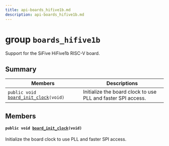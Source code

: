 ```yaml
---
title: api-boards_hifive1b.md
description: api-boards_hifive1b.md
---
```

# group `boards_hifive1b` 

Support for the SiFive HiFive1b RISC-V board.

## Summary

 Members                        | Descriptions                                
--------------------------------|---------------------------------------------
`public void `[`board_init_clock`](#group__boards__hifive1b_1gaf49f994beb1f6db82155b83fa779f187)`(void)`            | Initialize the board clock to use PLL and faster SPI access.

## Members

#### `public void `[`board_init_clock`](#group__boards__hifive1b_1gaf49f994beb1f6db82155b83fa779f187)`(void)` 

Initialize the board clock to use PLL and faster SPI access.

